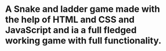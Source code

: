 # A Snake and ladder game made with the help of HTML and CSS and JavaScript and ia a full fledged working game with full functionality.